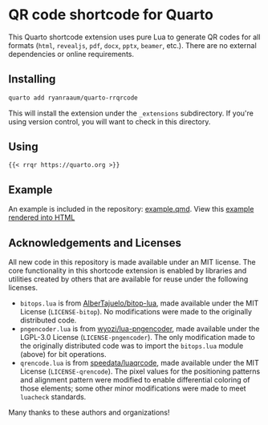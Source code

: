 # QR code shortcode for Quarto 

This Quarto shortcode extension uses pure Lua to generate QR codes for all formats (`html`, `revealjs`, `pdf`, `docx`, `pptx`, `beamer`, etc.). There are no external dependencies or online requirements.

## Installing

```bash
quarto add ryanraaum/quarto-rrqrcode
```

This will install the extension under the `_extensions` subdirectory.
If you're using version control, you will want to check in this directory.

## Using

```
{{< rrqr https://quarto.org >}}
```

## Example

An example is included in the repository: [example.qmd](example.qmd). View this [example rendered into HTML](https://htmlpreview.github.io/?https://github.com/ryanraaum/quarto-rrqrcode/blob/main/example.html)

## Acknowledgements and Licenses

All new code in this repository is made available under an MIT 
license. 
The core functionality in this shortcode extension is enabled by 
libraries and utilities created by others that are available for 
reuse under the following licenses.

- `bitops.lua` is from [AlberTajuelo/bitop-lua](https://github.com/AlberTajuelo/bitop-lua), made available under the MIT License (`LICENSE-bitop`). No modifications were made to the originally distributed code.
- `pngencoder.lua` is from [wyozi/lua-pngencoder](https://github.com/wyozi/lua-pngencoder), made available under the LGPL-3.0 License (`LICENSE-pngencoder`). The only modification made to the originally distributed code was to import the `bitops.lua` module (above) for bit operations.
- `qrencode.lua` is from [speedata/luaqrcode](https://github.com/speedata/luaqrcode), made available under the MIT License (`LICENSE-qrencode`). The pixel values for the positioning patterns and alignment pattern were modified to enable differential coloring of those elements; some other minor modifications were made to meet `luacheck` standards.

Many thanks to these authors and organizations!
